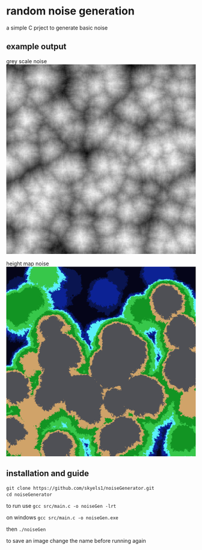# random noise generation
a simple C prject to generate basic noise

## example output

grey scale noise\
![(image) example of what the code looks like](/previews/noiseMap.png)

height map noise\
![(image) example of what the code looks like](/previews/noiseMapWithColor3.png)

## installation and guide
`git clone https://github.com/skyels1/noiseGenerator.git`\
`cd noiseGenerator`

to run use `gcc src/main.c -o noiseGen -lrt`

on windows `gcc src/main.c -o noiseGen.exe`

then `./noiseGen`

to save an image change the name before running again
